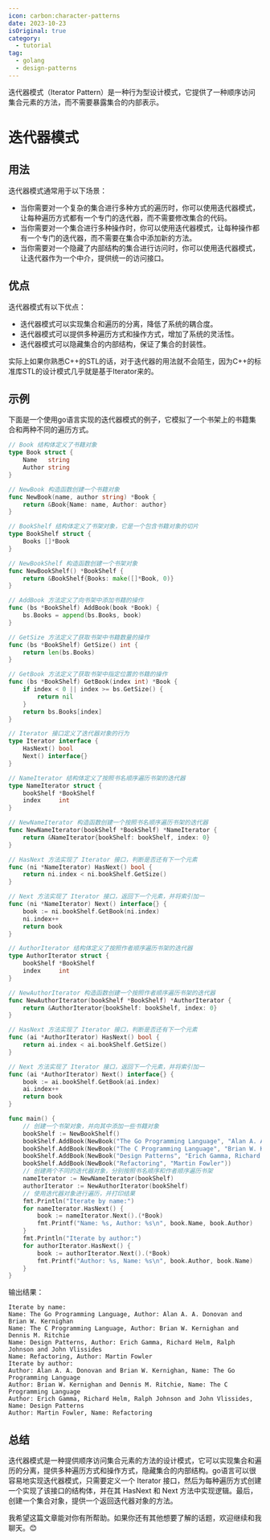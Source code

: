 ```yaml
---
icon: carbon:character-patterns
date: 2023-10-23
isOriginal: true
category:
  - tutorial
tag:
  - golang
  - design-patterns
---
```


迭代器模式（Iterator Pattern）是一种行为型设计模式，它提供了一种顺序访问集合元素的方法，而不需要暴露集合的内部表示。

<!-- more -->

# 迭代器模式

## 用法

迭代器模式通常用于以下场景：

- 当你需要对一个复杂的集合进行多种方式的遍历时，你可以使用迭代器模式，让每种遍历方式都有一个专门的迭代器，而不需要修改集合的代码。
- 当你需要对一个集合进行多种操作时，你可以使用迭代器模式，让每种操作都有一个专门的迭代器，而不需要在集合中添加新的方法。
- 当你需要对一个隐藏了内部结构的集合进行访问时，你可以使用迭代器模式，让迭代器作为一个中介，提供统一的访问接口。

## 优点

迭代器模式有以下优点：

- 迭代器模式可以实现集合和遍历的分离，降低了系统的耦合度。
- 迭代器模式可以提供多种遍历方式和操作方式，增加了系统的灵活性。
- 迭代器模式可以隐藏集合的内部结构，保证了集合的封装性。

实际上如果你熟悉C++的STL的话，对于迭代器的用法就不会陌生，因为C++的标准库STL的设计模式几乎就是基于Iterator来的。

## 示例

下面是一个使用go语言实现的迭代器模式的例子，它模拟了一个书架上的书籍集合和两种不同的遍历方式。

```go
// Book 结构体定义了书籍对象
type Book struct {
	Name   string
	Author string
}

// NewBook 构造函数创建一个书籍对象
func NewBook(name, author string) *Book {
	return &Book{Name: name, Author: author}
}

// BookShelf 结构体定义了书架对象，它是一个包含书籍对象的切片
type BookShelf struct {
	Books []*Book
}

// NewBookShelf 构造函数创建一个书架对象
func NewBookShelf() *BookShelf {
	return &BookShelf{Books: make([]*Book, 0)}
}

// AddBook 方法定义了向书架中添加书籍的操作
func (bs *BookShelf) AddBook(book *Book) {
	bs.Books = append(bs.Books, book)
}

// GetSize 方法定义了获取书架中书籍数量的操作
func (bs *BookShelf) GetSize() int {
	return len(bs.Books)
}

// GetBook 方法定义了获取书架中指定位置的书籍的操作
func (bs *BookShelf) GetBook(index int) *Book {
	if index < 0 || index >= bs.GetSize() {
		return nil
	}
	return bs.Books[index]
}

// Iterator 接口定义了迭代器对象的行为
type Iterator interface {
	HasNext() bool
	Next() interface{}
}

// NameIterator 结构体定义了按照书名顺序遍历书架的迭代器
type NameIterator struct {
	bookShelf *BookShelf
	index     int
}

// NewNameIterator 构造函数创建一个按照书名顺序遍历书架的迭代器
func NewNameIterator(bookShelf *BookShelf) *NameIterator {
	return &NameIterator{bookShelf: bookShelf, index: 0}
}

// HasNext 方法实现了 Iterator 接口，判断是否还有下一个元素
func (ni *NameIterator) HasNext() bool {
	return ni.index < ni.bookShelf.GetSize()
}

// Next 方法实现了 Iterator 接口，返回下一个元素，并将索引加一
func (ni *NameIterator) Next() interface{} {
	book := ni.bookShelf.GetBook(ni.index)
	ni.index++
	return book
}

// AuthorIterator 结构体定义了按照作者顺序遍历书架的迭代器
type AuthorIterator struct {
	bookShelf *BookShelf
	index     int
}

// NewAuthorIterator 构造函数创建一个按照作者顺序遍历书架的迭代器
func NewAuthorIterator(bookShelf *BookShelf) *AuthorIterator {
	return &AuthorIterator{bookShelf: bookShelf, index: 0}
}

// HasNext 方法实现了 Iterator 接口，判断是否还有下一个元素
func (ai *AuthorIterator) HasNext() bool {
	return ai.index < ai.bookShelf.GetSize()
}

// Next 方法实现了 Iterator 接口，返回下一个元素，并将索引加一
func (ai *AuthorIterator) Next() interface{} {
	book := ai.bookShelf.GetBook(ai.index)
	ai.index++
	return book
}

func main() {
	// 创建一个书架对象，并向其中添加一些书籍对象
	bookShelf := NewBookShelf()
	bookShelf.AddBook(NewBook("The Go Programming Language", "Alan A. A. Donovan and Brian W. Kernighan"))
	bookShelf.AddBook(NewBook("The C Programming Language", "Brian W. Kernighan and Dennis M. Ritchie"))
	bookShelf.AddBook(NewBook("Design Patterns", "Erich Gamma, Richard Helm, Ralph Johnson and John Vlissides"))
	bookShelf.AddBook(NewBook("Refactoring", "Martin Fowler"))
	// 创建两个不同的迭代器对象，分别按照书名顺序和作者顺序遍历书架
	nameIterator := NewNameIterator(bookShelf)
	authorIterator := NewAuthorIterator(bookShelf)
	// 使用迭代器对象进行遍历，并打印结果
	fmt.Println("Iterate by name:")
	for nameIterator.HasNext() {
		book := nameIterator.Next().(*Book)
		fmt.Printf("Name: %s, Author: %s\n", book.Name, book.Author)
	}
	fmt.Println("Iterate by author:")
	for authorIterator.HasNext() {
		book := authorIterator.Next().(*Book)
		fmt.Printf("Author: %s, Name: %s\n", book.Author, book.Name)
	}
}
```

输出结果：

```
Iterate by name:
Name: The Go Programming Language, Author: Alan A. A. Donovan and Brian W. Kernighan
Name: The C Programming Language, Author: Brian W. Kernighan and Dennis M. Ritchie
Name: Design Patterns, Author: Erich Gamma, Richard Helm, Ralph Johnson and John Vlissides
Name: Refactoring, Author: Martin Fowler
Iterate by author:
Author: Alan A. A. Donovan and Brian W. Kernighan, Name: The Go Programming Language
Author: Brian W. Kernighan and Dennis M. Ritchie, Name: The C Programming Language
Author: Erich Gamma, Richard Helm, Ralph Johnson and John Vlissides, Name: Design Patterns
Author: Martin Fowler, Name: Refactoring
```

## 总结

迭代器模式是一种提供顺序访问集合元素的方法的设计模式，它可以实现集合和遍历的分离，提供多种遍历方式和操作方式，隐藏集合的内部结构。go语言可以很容易地实现迭代器模式，只需要定义一个 Iterator 接口，然后为每种遍历方式创建一个实现了该接口的结构体，并在其 HasNext 和 Next 方法中实现逻辑。最后，创建一个集合对象，提供一个返回迭代器对象的方法。

我希望这篇文章能对你有所帮助。如果你还有其他想要了解的话题，欢迎继续和我聊天。😊